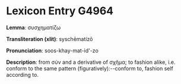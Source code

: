 # Lexicon Entry G4964

**Lemma**: συσχηματίζω

**Transliteration (xlit)**: syschēmatízō

**Pronunciation**: soos-khay-mat-id'-zo

**Description**:
from σύν and a derivative of σχῆμα; to fashion alike, i.e. conform to the same pattern (figuratively):--conform to, fashion self according to.
